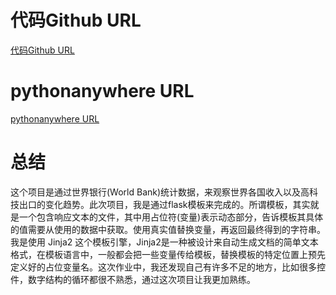 # 代码Github URL
[代码Github URL](https://github.com/LXHlixuhan/python)
# pythonanywhere URL
[pythonanywhere URL](http://lxh.pythonanywhere.com/)
# 总结
这个项目是通过世界银行(World Bank)统计数据，来观察世界各国收入以及高科技出口的变化趋势。此次项目，我是通过flask模板来完成的。所谓模板，其实就是一个包含响应文本的文件，其中用占位符(变量)表示动态部分，告诉模板其具体的值需要从使用的数据中获取。使用真实值替换变量，再返回最终得到的字符串。我是使用 Jinja2 这个模板引擎，Jinja2是一种被设计来自动生成文档的简单文本格式，在模板语言中，一般都会把一些变量传给模板，替换模板的特定位置上预先定义好的占位变量名。这次作业中，我还发现自己有许多不足的地方，比如很多控件，数字结构的循环都很不熟悉，通过这次项目让我更加熟练。
